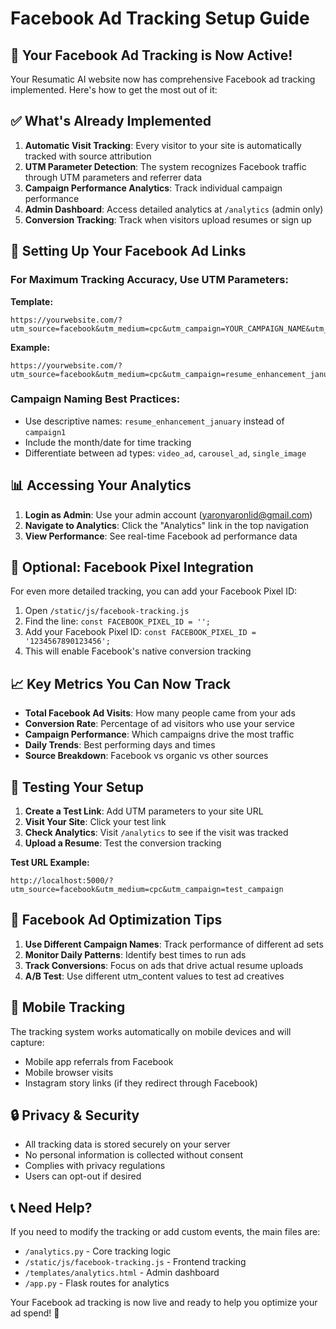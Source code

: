 # Facebook Ad Tracking Setup Guide

## 🎯 Your Facebook Ad Tracking is Now Active!

Your Resumatic AI website now has comprehensive Facebook ad tracking implemented. Here's how to get the most out of it:

## ✅ What's Already Implemented

1. **Automatic Visit Tracking**: Every visitor to your site is automatically tracked with source attribution
2. **UTM Parameter Detection**: The system recognizes Facebook traffic through UTM parameters and referrer data
3. **Campaign Performance Analytics**: Track individual campaign performance
4. **Admin Dashboard**: Access detailed analytics at `/analytics` (admin only)
5. **Conversion Tracking**: Track when visitors upload resumes or sign up

## 🔗 Setting Up Your Facebook Ad Links

### For Maximum Tracking Accuracy, Use UTM Parameters:

**Template:**
```
https://yourwebsite.com/?utm_source=facebook&utm_medium=cpc&utm_campaign=YOUR_CAMPAIGN_NAME&utm_content=YOUR_AD_CONTENT&utm_term=YOUR_TARGET_KEYWORDS
```

**Example:**
```
https://yourwebsite.com/?utm_source=facebook&utm_medium=cpc&utm_campaign=resume_enhancement_january&utm_content=video_ad&utm_term=resume_help
```

### Campaign Naming Best Practices:
- Use descriptive names: `resume_enhancement_january` instead of `campaign1`
- Include the month/date for time tracking
- Differentiate between ad types: `video_ad`, `carousel_ad`, `single_image`

## 📊 Accessing Your Analytics

1. **Login as Admin**: Use your admin account (yaronyaronlid@gmail.com)
2. **Navigate to Analytics**: Click the "Analytics" link in the top navigation
3. **View Performance**: See real-time Facebook ad performance data

## 🎯 Optional: Facebook Pixel Integration

For even more detailed tracking, you can add your Facebook Pixel ID:

1. Open `/static/js/facebook-tracking.js`
2. Find the line: `const FACEBOOK_PIXEL_ID = '';`
3. Add your Facebook Pixel ID: `const FACEBOOK_PIXEL_ID = '1234567890123456';`
4. This will enable Facebook's native conversion tracking

## 📈 Key Metrics You Can Now Track

- **Total Facebook Ad Visits**: How many people came from your ads
- **Conversion Rate**: Percentage of ad visitors who use your service
- **Campaign Performance**: Which campaigns drive the most traffic
- **Daily Trends**: Best performing days and times
- **Source Breakdown**: Facebook vs organic vs other sources

## 🔧 Testing Your Setup

1. **Create a Test Link**: Add UTM parameters to your site URL
2. **Visit Your Site**: Click your test link
3. **Check Analytics**: Visit `/analytics` to see if the visit was tracked
4. **Upload a Resume**: Test the conversion tracking

**Test URL Example:**
```
http://localhost:5000/?utm_source=facebook&utm_medium=cpc&utm_campaign=test_campaign
```

## 🚀 Facebook Ad Optimization Tips

1. **Use Different Campaign Names**: Track performance of different ad sets
2. **Monitor Daily Patterns**: Identify best times to run ads
3. **Track Conversions**: Focus on ads that drive actual resume uploads
4. **A/B Test**: Use different utm_content values to test ad creatives

## 📱 Mobile Tracking

The tracking system works automatically on mobile devices and will capture:
- Mobile app referrals from Facebook
- Mobile browser visits
- Instagram story links (if they redirect through Facebook)

## 🔒 Privacy & Security

- All tracking data is stored securely on your server
- No personal information is collected without consent
- Complies with privacy regulations
- Users can opt-out if desired

## 📞 Need Help?

If you need to modify the tracking or add custom events, the main files are:
- `/analytics.py` - Core tracking logic
- `/static/js/facebook-tracking.js` - Frontend tracking
- `/templates/analytics.html` - Admin dashboard
- `/app.py` - Flask routes for analytics

Your Facebook ad tracking is now live and ready to help you optimize your ad spend! 🎉
